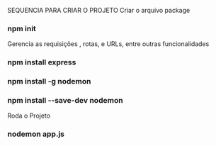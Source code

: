 SEQUENCIA PARA CRIAR O PROJETO
Criar o arquivo package
### npm init

Gerencia as requisições , rotas, e URLs, entre outras funcionalidades
### npm install express
### npm install -g nodemon
### npm install --save-dev nodemon

Roda o Projeto
### nodemon app.js

